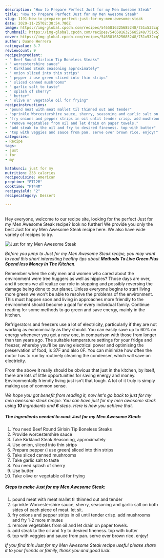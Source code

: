 ```yaml
---
description: "How to Prepare Perfect Just for my Men Awesome Steak"
title: "How to Prepare Perfect Just for my Men Awesome Steak"
slug: 1191-how-to-prepare-perfect-just-for-my-men-awesome-steak
date: 2020-11-25T02:38:54.786Z
image: https://img-global.cpcdn.com/recipes/5465816325685248/751x532cq70/just-for-my-men-awesome-steak-recipe-main-photo.jpg
thumbnail: https://img-global.cpcdn.com/recipes/5465816325685248/751x532cq70/just-for-my-men-awesome-steak-recipe-main-photo.jpg
cover: https://img-global.cpcdn.com/recipes/5465816325685248/751x532cq70/just-for-my-men-awesome-steak-recipe-main-photo.jpg
author: Duane Herrera
ratingvalue: 3.7
reviewcount: 9
recipeingredient:
- " Beef Round Sirloin Tip Boneless Steaks"
- " worcestershire sauce"
- " Kirkland Steak Seasoning approximately"
- " onion sliced into thin strips"
- " pepper i use green sliced into thin strips"
- " sliced canned mushrooms"
- " garlic salt to taste"
- " splash of sherry"
- " butter"
- " olive or vegetable oil for frying"
recipeinstructions:
- "pound meat with meat mallet til thinned out and tender"
- "sprinkle Worcestershire sauce, sherry, seasoning and garlic salt on both sides of each piece of meat. let sit."
- "fry onions and pepper strips in oil until tender crisp. add mushrooms and fry 1-2 more minutes"
- "remove vegetables from oil and let drain on paper towels."
- "add steak to the oil and fry to desired fineness. top with butter"
- "top with veggies and sauce from pan. serve over brown rice. enjoy!"
categories:
- Recipe
tags:
- just
- for
- my

katakunci: just for my 
nutrition: 233 calories
recipecuisine: American
preptime: "PT12M"
cooktime: "PT44M"
recipeyield: "2"
recipecategory: Dessert

---
```

<br>
Hey everyone, welcome to our recipe site, looking for the perfect Just for my Men Awesome Steak recipe? look no further! We provide you only the best Just for my Men Awesome Steak recipe here. We also have wide variety of recipes to try.
<br>


![Just for my Men Awesome Steak](https://img-global.cpcdn.com/recipes/5465816325685248/751x532cq70/just-for-my-men-awesome-steak-recipe-main-photo.jpg)

<i>Before you jump to Just for my Men Awesome Steak recipe, you may want to read this short interesting healthy tips about 
<strong>Methods To Live Green Plus Spend less Money In The Kitchen</strong>.</i>
</br>

Remember when the only men and women who cared about the environment were tree huggers as well as hippies? Those days are over, and it seems we all realize our role in stopping and possibly reversing the damage being done to our planet. Unless everyone begins to start living more green we won't be able to resolve the problems of the environment. This must happen soon and living in approaches more friendly to the environment should become a goal for every individual family. Continue reading for some methods to go green and save energy, mainly in the kitchen.

Refrigerators and freezers use a lot of electricity, particularly if they are not working as economically as they should. You can easily save up to 60% on energy whenever you get a new one, in comparison with those from longer than ten years ago. The suitable temperature settings for your fridge and freezer, whereby you'll be saving electrical power and optimising the preservation of food, is 37F and also 0F. You can minimize how often the motor has to run by routinely cleaning the condenser, which will save on electricity.

From the above it really should be obvious that just in the kitchen, by itself, there are lots of little opportunities for saving energy and money. Environmentally friendly living just isn't that tough. A lot of it truly is simply making use of common sense.


<i>We hope you got benefit from reading it, now let's go back to just for my men awesome steak recipe. You can have just for my men awesome steak using <strong>10</strong> ingredients and <strong>6</strong> steps. Here is how you achieve that.
</i>

##### The ingredients needed to cook Just for my Men Awesome Steak:

1. You need  Beef Round Sirloin Tip Boneless Steaks
1. Provide  worcestershire sauce
1. Take  Kirkland Steak Seasoning, approximately
1. Use  onion, sliced into thin strips
1. Prepare  pepper (i use green) sliced into thin strips
1. Take  sliced canned mushrooms
1. Take  garlic salt to taste
1. You need  splash of sherry
1. Use  butter
1. Take  olive or vegetable oil for frying


##### Steps to make Just for my Men Awesome Steak:

1. pound meat with meat mallet til thinned out and tender
1. sprinkle Worcestershire sauce, sherry, seasoning and garlic salt on both sides of each piece of meat. let sit.
1. fry onions and pepper strips in oil until tender crisp. add mushrooms and fry 1-2 more minutes
1. remove vegetables from oil and let drain on paper towels.
1. add steak to the oil and fry to desired fineness. top with butter
1. top with veggies and sauce from pan. serve over brown rice. enjoy!


<i>If you find this Just for my Men Awesome Steak recipe useful please share it to your friends or family, thank you and good luck.</i>
